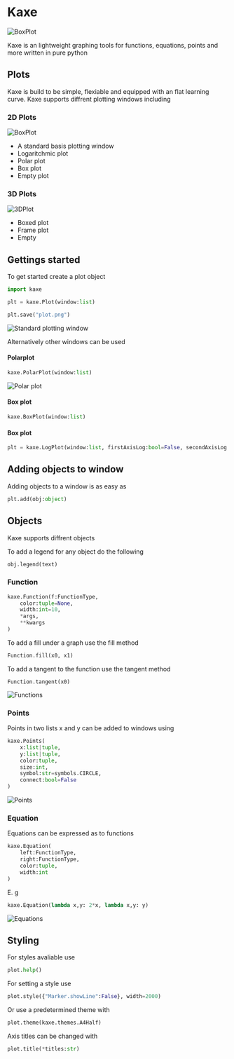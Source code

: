 
# Kaxe

![BoxPlot](logo.png)

Kaxe is an lightweight graphing tools for functions, equations, points and more written in pure python

## Plots

Kaxe is build to be simple, flexiable and equipped with an flat learning curve.
Kaxe supports diffrent plotting windows including

### 2D Plots

![BoxPlot](tests/images/box.png)

* A standard basis plotting window
* Logaritchmic plot
* Polar plot
* Box plot
* Empty plot

### 3D Plots

![3DPlot](tests/images/3d-box.png)

* Boxed plot
* Frame plot
* Empty

## Gettings started

To get started create a plot object

```python
import kaxe

plt = kaxe.Plot(window:list)

plt.save("plot.png")
```

![Standard plotting window](tests/images/theme_full.png)

Alternatively other windows can be used

#### Polarplot
```python
kaxe.PolarPlot(window:list)
```

![Polar plot](tests/images/polar.png)

#### Box plot
```python
kaxe.BoxPlot(window:list)
```

#### Box plot
```python
plt = kaxe.LogPlot(window:list, firstAxisLog:bool=False, secondAxisLog:bool=True)
```

## Adding objects to window

Adding objects to a window is as easy as
```python
plt.add(obj:object)
```

## Objects

Kaxe supports diffrent objects 

To add a legend for any object do the following
```python
obj.legend(text)
```

### Function

```python
kaxe.Function(f:FunctionType, 
    color:tuple=None, 
    width:int=10,
    *args, 
    **kwargs
)
```

To add a fill under a graph use the fill method 
```python
Function.fill(x0, x1)
```

To add a tangent to the function use the tangent method
```python3
Function.tangent(x0)
```

![Functions](tests/images/function.png)

### Points

Points in two lists x and y can be added to windows using

```python
kaxe.Points(
    x:list|tuple, 
    y:list|tuple, 
    color:tuple, 
    size:int, 
    symbol:str=symbols.CIRCLE, 
    connect:bool=False
)
```

![Points](tests/images/labels.png)

### Equation

Equations can be expressed as to functions 

```python
kaxe.Equation(
    left:FunctionType, 
    right:FunctionType, 
    color:tuple,
    width:int
)
```

E. g
```python
kaxe.Equation(lambda x,y: 2*x, lambda x,y: y)
```

![Equations](tests/images/equation.png)

## Styling

For styles avaliable use 
```python
plot.help()
```

For setting a style use
```python
plot.style({"Marker.showLine":False}, width=2000)
```

Or use a predetermined theme with
```python
plot.theme(kaxe.themes.A4Half)
```

Axis titles can be changed with
```python
plot.title(*titles:str)
```
